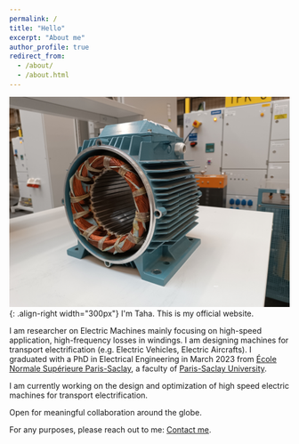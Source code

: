 ```yaml
---
permalink: /
title: "Hello"
excerpt: "About me"
author_profile: true
redirect_from: 
  - /about/
  - /about.html
---
```



![Illustration of electric machines](/images/homepage_electric_machines.png){: .align-right width="300px"}
I'm Taha. This is my official website.

I am researcher on Electric Machines mainly focusing on high-speed application, high-frequency losses in windings. I am designing machines for transport electrification (e.g. Electric Vehicles, Electric Aircrafts).
I graduated with a PhD in Electrical Engineering in March 2023 from <a href="https://ens-paris-saclay.fr/en">École Normale Supérieure Paris-Saclay</a>, a faculty of <a href="https://www.universite-paris-saclay.fr/en">Paris-Saclay University</a>.

I am currently working on the design and optimization of high speed electric machines for transport electrification.

Open for meaningful collaboration around the globe.

For any purposes, please reach out to me: <a href="mailto:taha.elhajji@gmail.com">Contact me</a>.

